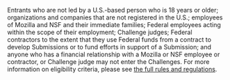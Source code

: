Entrants who are not led by a U.S.-based person who is 18 years or older; organizations and companies that are not registered in the U.S.; employees of Mozilla and NSF and their immediate families; Federal employees acting within the scope of their employment; Challenge judges; Federal contractors to the extent that they use Federal funds from a contract to develop Submissions or to fund efforts in support of a Submission; and anyone who has a financial relationship with a Mozilla or NSF employee or contractor, or Challenge judge may not enter the Challenges. For more information on eligibility criteria, please see [the full rules and regulations](/rules-and-regulations/).
